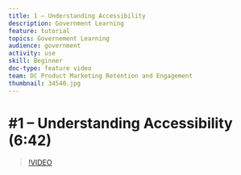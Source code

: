 ```yaml
---
title: 1 – Understanding Accessibility
description: Government Learning
feature: tutorial
topics: Governement Learning
audience: government
activity: use
skill: Beginner
doc-type: feature video
team: DC Product Marketing Retention and Engagement
thumbnail: 34540.jpg
---
```


# #1 – Understanding Accessibility (6:42)

>[!VIDEO](https://video.tv.adobe.com/v/34540)
